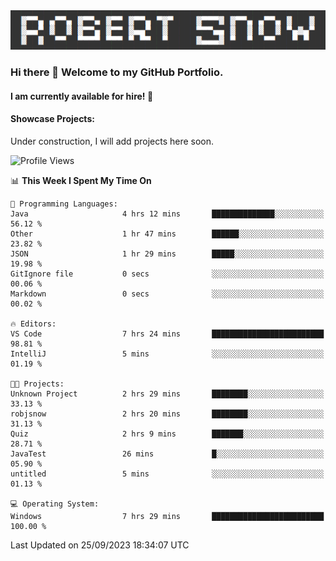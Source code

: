 <img alt="myname" src="assets/name.png" />

### Hi there 👋 Welcome to my GitHub Portfolio.
#### I am currently available for hire!  :briefcase:

#### Showcase Projects:

Under construction, I will add projects here soon.

<!--START_SECTION:waka-->
![Profile Views](http://img.shields.io/badge/Profile%20Views-0-blue)

📊 **This Week I Spent My Time On** 

```text
💬 Programming Languages: 
Java                     4 hrs 12 mins       ██████████████░░░░░░░░░░░   56.12 % 
Other                    1 hr 47 mins        ██████░░░░░░░░░░░░░░░░░░░   23.82 % 
JSON                     1 hr 29 mins        █████░░░░░░░░░░░░░░░░░░░░   19.98 % 
GitIgnore file           0 secs              ░░░░░░░░░░░░░░░░░░░░░░░░░   00.06 % 
Markdown                 0 secs              ░░░░░░░░░░░░░░░░░░░░░░░░░   00.02 % 

🔥 Editors: 
VS Code                  7 hrs 24 mins       █████████████████████████   98.81 % 
IntelliJ                 5 mins              ░░░░░░░░░░░░░░░░░░░░░░░░░   01.19 % 

🐱‍💻 Projects: 
Unknown Project          2 hrs 29 mins       ████████░░░░░░░░░░░░░░░░░   33.13 % 
robjsnow                 2 hrs 20 mins       ████████░░░░░░░░░░░░░░░░░   31.13 % 
Quiz                     2 hrs 9 mins        ███████░░░░░░░░░░░░░░░░░░   28.71 % 
JavaTest                 26 mins             █░░░░░░░░░░░░░░░░░░░░░░░░   05.90 % 
untitled                 5 mins              ░░░░░░░░░░░░░░░░░░░░░░░░░   01.13 % 

💻 Operating System: 
Windows                  7 hrs 29 mins       █████████████████████████   100.00 % 
```


 Last Updated on 25/09/2023 18:34:07 UTC
<!--END_SECTION:waka-->

<!--
**robjsnow/robjsnow** is a ✨ _special_ ✨ repository because its `README.md` (this file) appears on your GitHub profile.

Here are some ideas to get you started:

- 🔭 I’m currently working on ...
- 🌱 I’m currently learning ...
- 👯 I’m looking to collaborate on ...
- 🤔 I’m looking for help with ...
- 💬 Ask me about ...
- 📫 How to reach me: ...
- 😄 Pronouns: ...
- ⚡ Fun fact: ...
-->
